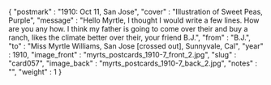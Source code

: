 {
  "postmark" : "1910: Oct 11, San Jose",
  "cover" : "Illustration of Sweet Peas, Purple",
  "message" : "Hello Myrtle, I thought I would write a few lines. How are you any how. I think my father is going to come over their and buy a ranch, likes the climate better over their, your friend B.J.",
  "from" : "B.J.",
  "to" : "Miss Myrtle Williams, San Jose [crossed out], Sunnyvale, Cal",
  "year" : 1910,
  "image_front" : "myrts_postcards_1910-7_front_2.jpg",
  "slug" : "card057",
  "image_back" : "myrts_postcards_1910-7_back_2.jpg",
  "notes" : "",
  "weight" : 1
}

